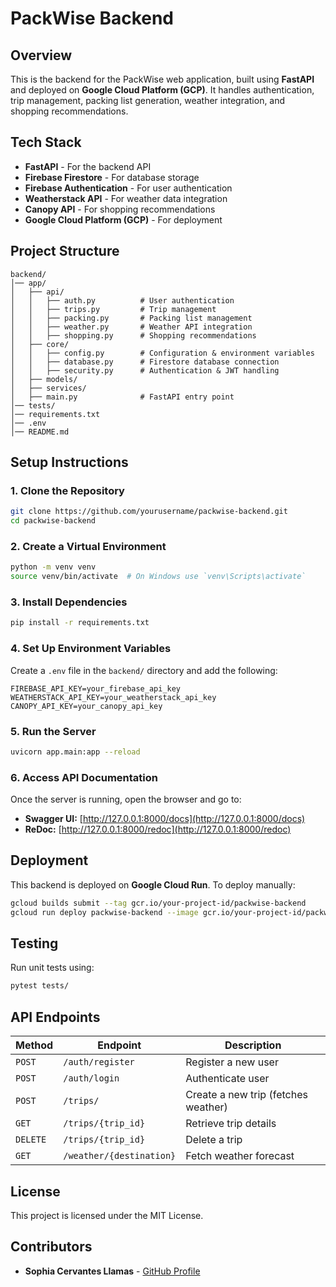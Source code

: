 # PackWise Backend

## Overview
This is the backend for the PackWise web application, built using **FastAPI** and deployed on **Google Cloud Platform (GCP)**. It handles authentication, trip management, packing list generation, weather integration, and shopping recommendations.

## Tech Stack
- **FastAPI** - For the backend API
- **Firebase Firestore** - For database storage
- **Firebase Authentication** - For user authentication
- **Weatherstack API** - For weather data integration
- **Canopy API** - For shopping recommendations
- **Google Cloud Platform (GCP)** - For deployment

## Project Structure
```
backend/
│── app/
│   ├── api/
│   │   ├── auth.py          # User authentication
│   │   ├── trips.py         # Trip management
│   │   ├── packing.py       # Packing list management
│   │   ├── weather.py       # Weather API integration
│   │   ├── shopping.py      # Shopping recommendations
│   ├── core/
│   │   ├── config.py        # Configuration & environment variables
│   │   ├── database.py      # Firestore database connection
│   │   ├── security.py      # Authentication & JWT handling
│   ├── models/
│   ├── services/
│   ├── main.py              # FastAPI entry point
│── tests/
│── requirements.txt
│── .env
│── README.md
```

## Setup Instructions
### 1. Clone the Repository
```sh
git clone https://github.com/yourusername/packwise-backend.git
cd packwise-backend
```

### 2. Create a Virtual Environment
```sh
python -m venv venv
source venv/bin/activate  # On Windows use `venv\Scripts\activate`
```

### 3. Install Dependencies
```sh
pip install -r requirements.txt
```

### 4. Set Up Environment Variables
Create a `.env` file in the `backend/` directory and add the following:
```
FIREBASE_API_KEY=your_firebase_api_key
WEATHERSTACK_API_KEY=your_weatherstack_api_key
CANOPY_API_KEY=your_canopy_api_key
```

### 5. Run the Server
```sh
uvicorn app.main:app --reload
```

### 6. Access API Documentation
Once the server is running, open the browser and go to:
- **Swagger UI:** [http://127.0.0.1:8000/docs](http://127.0.0.1:8000/docs)
- **ReDoc:** [http://127.0.0.1:8000/redoc](http://127.0.0.1:8000/redoc)

## Deployment
This backend is deployed on **Google Cloud Run**. To deploy manually:
```sh
gcloud builds submit --tag gcr.io/your-project-id/packwise-backend
gcloud run deploy packwise-backend --image gcr.io/your-project-id/packwise-backend --platform managed
```

## Testing
Run unit tests using:
```sh
pytest tests/
```

## API Endpoints
| Method | Endpoint | Description |
|--------|---------|-------------|
| `POST` | `/auth/register` | Register a new user |
| `POST` | `/auth/login` | Authenticate user |
| `POST` | `/trips/` | Create a new trip (fetches weather) |
| `GET` | `/trips/{trip_id}` | Retrieve trip details |
| `DELETE` | `/trips/{trip_id}` | Delete a trip |
| `GET` | `/weather/{destination}` | Fetch weather forecast |

## License
This project is licensed under the MIT License.

## Contributors
- **Sophia Cervantes Llamas** - [GitHub Profile](https://github.com/sophiaecl)

